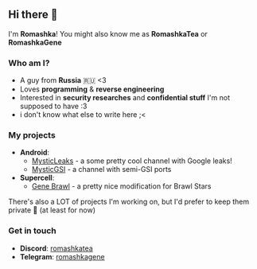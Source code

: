 ## Hi there 👋 

I'm **Romashka**! You might also know me as **RomashkaTea** or **RomashkaGene**

### Who am I?
- A guy from **Russia** 🇷🇺 <3
- Loves **programming** & **reverse engineering**
- Interested in **security researches** and **confidential stuff** I'm not supposed to have :3
- i don't know what else to write here ;<

### My projects
- **Android**:
  - [MysticLeaks](https://t.me/mysticleaks) - a some pretty cool channel with Google leaks!
  - [MysticGSI](https://t.me/mysticgsi) - a channel with semi-GSI ports
- **Supercell**:
  - [Gene Brawl](https://t.me/gene_land) - a pretty nice modification for Brawl Stars

There's also a LOT of projects I'm working on, but I'd prefer to keep them private 🤫 (at least for now)

### Get in touch
- **Discord**: [romashkatea](https://discord.com/users/852922198515646505)
- **Telegram**: [romashkagene](https://t.me/romashkagene)
